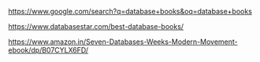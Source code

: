 https://www.google.com/search?q=database+books&oq=database+books

https://www.databasestar.com/best-database-books/

https://www.amazon.in/Seven-Databases-Weeks-Modern-Movement-ebook/dp/B07CYLX6FD/
